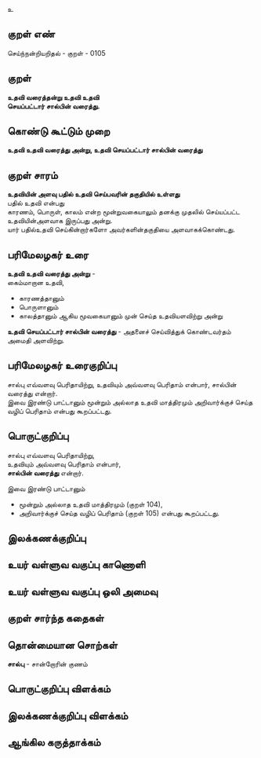 உ

## குறள் எண் 

செய்ந்நன்றியறிதல் - குறள் - 0105  

## குறள் 

**உதவி வரைத்தன்று உதவி உதவி  
செயப்பட்டார் சால்பின் வரைத்து.** 

## கொண்டு கூட்டும் முறை

**உதவி உதவி வரைத்து அன்று, உதவி செயப்பட்டார் சால்பின் வரைத்து** 

## குறள் சாரம் 

**உதவியின் அளவு பதில் உதவி செய்பவரின் தகுதியில் உள்ளது**  
பதில் உதவி என்பது    
காரணம், பொருள், காலம் என்ற மூன்றுவகையாலும் தனக்கு முதலில் செய்யப்பட்ட உதவியின்அளவாக இருப்பது அன்று.  
யார் பதில்உதவி செய்கின்றார்களோ அவர்களின்தகுதியை அளவாகக்கொண்டது.  

## பரிமேலழகர் உரை

**உதவி உதவி வரைத்து அன்று** -  
கைம்மாறான உதவி,  
* காரணத்தானும்  
* பொருளானும்  
* காலத்தானும் ஆகிய மூவகையானும் முன் செய்த உதவியளவிற்று அன்று  

**உதவி செயப்பட்டார் சால்பின் வரைத்து** - அதனைச் செய்வித்துக் கொண்டவர்தம் அமைதி அளவிற்று.  

## பரிமேலழகர் உரைகுறிப்பு   

சால்பு எவ்வளவு பெரிதாயிற்று, உதவியும் அவ்வளவு பெரிதாம் என்பார், சால்பின் வரைத்து என்றார்.  
இவை இரண்டு பாட்டானும் மூன்றும் அல்லாத உதவி மாத்திரமும் அறிவார்க்குச் செய்த வழிப் பெரிதாம் என்பது கூறப்பட்டது. 

## பொருட்குறிப்பு 

சால்பு எவ்வளவு பெரிதாயிற்று,  
உதவியும் அவ்வளவு பெரிதாம் என்பார்,  
**சால்பின் வரைத்து** என்றார்.  

இவை இரண்டு பாட்டானும்  
* மூன்றும் அல்லாத உதவி மாத்திரமும் (குறள் 104),  
* அறிவார்க்குச் செய்த வழிப் பெரிதாம்	(குறள் 105) என்பது கூறப்பட்டது.  

## இலக்கணக்குறிப்பு  


## உயர் வள்ளுவ வகுப்பு காணொளி


## உயர் வள்ளுவ வகுப்பு ஒலி அமைவு 

 
## குறள் சார்ந்த கதைகள் 


## தொன்மையான சொற்கள்

**சால்பு** - சான்றோரின் குணம்   

## பொருட்குறிப்பு விளக்கம்


## இலக்கணக்குறிப்பு விளக்கம்


## ஆங்கில கருத்தாக்கம் 


